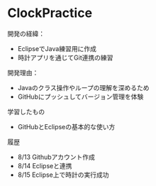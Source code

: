 # ClockPractice
開発の経緯：
- EclipseでJava練習用に作成
- 時計アプリを通じてGit連携の練習

開発理由：
- Javaのクラス操作やループの理解を深めるため
- GitHubにプッシュしてバージョン管理を体験

学習したもの
- GitHubとEclipseの基本的な使い方

履歴
- 8/13 Githubアカウント作成
- 8/14 Eclipseと連携
- 8/15 Eclipse上で時計の実行成功
